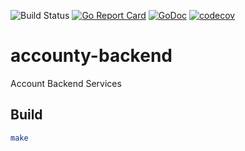 ![Build Status](https://github.com/ToucanSoftware/accounty-backend/workflows/Go/badge.svg) [![Go Report Card](https://goreportcard.com/badge/github.com/ToucanSoftware/accounty-backend)](https://goreportcard.com/report/github.com/ToucanSoftware/accounty-backend) [![GoDoc](https://godoc.org/github.com/ToucanSoftware/accounty-backend?status.svg)](https://godoc.org/github.com/ToucanSoftware/accounty-backend)
[![codecov](https://codecov.io/gh/ToucanSoftware/accounty-backend/branch/master/graph/badge.svg)](https://codecov.io/gh/ToucanSoftware/accounty-backend)

# accounty-backend

Account Backend Services

## Build

```bash
make
```
